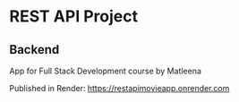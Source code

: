 # REST API Project
## Backend

App for Full Stack Development course by Matleena

Published in Render:
https://restapimovieapp.onrender.com
